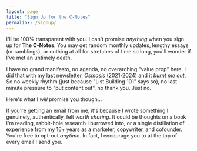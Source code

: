 ```yaml
---
layout: page
title: "Sign Up for the C-Notes"
permalink: /signup/
---
```


I'll be 100% transparent with you. I can't promise _anything_ when you sign up for **The C-Notes**. You may get random monthly updates, lengthy essays (or ramblings), or nothing at all for stretches of time so long, you'll wonder if I've met an untimely death. 

I have no grand manifesto, no agenda, no overarching "value prop" here. I did that with my last newsletter, _Osmosis_ (2021-2024) and it _burnt me out_. So no weekly rhythm (just because "List Building 101" says so), no last minute pressure to "put content out", no thank you. Just no.

Here's what I _will_ promise you though...

If you're getting an email from me, it's because I wrote something I genuinely, authentically, felt _worth sharing_. It could be thoughts on a book I'm reading, rabbit-hole research I burrowed into, or a single distillation of experience from my 16+ years as a marketer, copywriter, and cofounder. You're free to opt-out _anytime_. In fact, I encourage you to at the top of every email I send you.

<center>
  <script async data-uid="a6faab15f4" src="https://jinnzhong.ck.page/a6faab15f4/index.js"></script>
</center>
